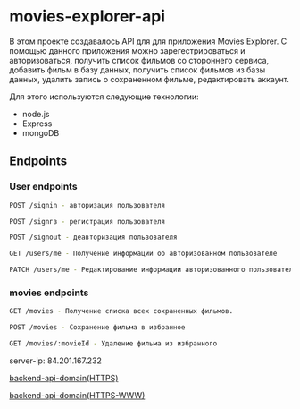 # movies-explorer-api

В этом проекте создавалось API для для приложения Movies Explorer. 
C помощью данного приложения можно зарегестрироваться и авторизоваться, получить список фильмов со стороннего сервиса, добавить фильм в базу данных, получить список фильмов из базы данных, удалить запись о сохраненном фильме, редактировать аккаунт.

Для этого используются следующие технологии:
* node.js
* Express
* mongoDB

## Endpoints

### User endpoints

```bash
POST /signin - авторизация пользователя
```
```bash
POST /signгз - регистрация пользователя
```
```bash
POST /signout - деавторизация пользователя
```
```bash
GET /users/me - Получение информации об авторизованном пользователе
```
```bash
PATCH /users/me - Редактирование информации авторизованного пользователя
```

### movies endpoints

```bash
GET /movies - Получение списка всех сохраненных фильмов.
```

```bash
POST /movies - Сохранение фильма в избранное
```

```bash
GET /movies/:movieId - Удаление фильма из избранного
```

server-ip: 84.201.167.232

[backend-api-domain(HTTPS)](https://api.movies-explorer.fakealien.students.nomoredomains.icu/)

[backend-api-domain(HTTPS-WWW)](https://www.api.movies-explorer.fakealien.students.nomoredomains.icu/)
